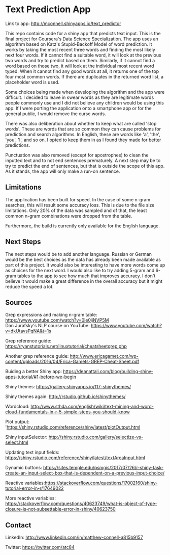 # Text Prediction App

Link to app: http://mconnell.shinyapps.io/text_predictor    

This repo contains code for a shiny app that predicts text input. This is the final project for Coursera's Data Science Specialization. The app uses an algorithm based on Katz's Stupid-Backoff Model of word prediction. It works by taking the most recent three words and finding the most likely next four words. If it cannot find a suitable word, it will look at the previous two words and try to predict based on them. Similarly, if it cannot find a word based on those two, it will look at the individual most recent word typed. When it cannot find any good words at all, it returns one of the top four most common words. If there are duplicates in the returned word list, a placeholder word is used.

Some choices being made when developing the algorithm and the app were difficult. I decided to leave in swear words as they are legitimate words people commonly use and I did not believe any children would be using this app. If I were porting the application onto a smartphone app or for the general public, I would remove the curse words.
                                                                         
There was also deliberation about whether to keep what are called 'stop words'. These are words that are so common they can cause problems for prediction and search algorithms. In English, these are words like 'a', 'the', 'you', 'I', and so on. I opted to keep them in as I found they made for better predictions.

Punctuation was also removed (except for apostrophes) to clean the inputted text and to not end sentences prematurely. A next step may be to try to predict the end of sentences, but that is outside the scope of this app. As it stands, the app will only make a run-on sentence.
                                                                         
## Limitations

The application has been built for speed. In the case of some n-gram searches, this will result some accuracy loss. This is due to the file size limitations. Only 20% of the data was sampled and of that, the least common n-gram combinations were dropped from the table.
                                                                         
Furthermore, the build is currently only available for the English language.                   

## Next Steps
          
The next steps would be to add another language. Russian or German would be the best choices as the data has already been made available as part of this project. It would also be interesting to have more words come up as choices for the next word. I would also like to try adding 5-gram and 6-gram tables to the app to see how much that improves accuracy. I don't believe it would make a great difference in the overall accuracy but it might reduce the speed a lot.

## Sources

Grep expressions and making n-gram table: https://www.youtube.com/watch?v=0le0ijNVP5M                                                                                                             
Dan Jurafsky's NLP course on YouTube: https://www.youtube.com/watch?v=dkUtavsPqNA&t=1s

Grep reference guide: https://ryanstutorials.net/linuxtutorial/cheatsheetgrep.php

Another grep reference guide: http://www.ericagamet.com/wp-content/uploads/2016/04/Erica-Gamets-GREP-Cheat-Sheet.pdf

Buiding a better Shiny app: https://deanattali.com/blog/building-shiny-apps-tutorial/#1-before-we-begin
 
Shiny themes: https://gallery.shinyapps.io/117-shinythemes/
 
Shiny themes again: http://rstudio.github.io/shinythemes/

Wordcloud: http://www.sthda.com/english/wiki/text-mining-and-word-cloud-fundamentals-in-r-5-simple-steps-you-should-know

Plot output: 'https://shiny.rstudio.com/reference/shiny/latest/plotOutput.html

Shiny inputSelector: http://shiny.rstudio.com/gallery/selectize-vs-select.html

Updating text input fields: https://shiny.rstudio.com/reference/shiny/latest/textAreaInput.html

Dynamic buttons: https://sites.temple.edu/psmgis/2017/07/26/r-shiny-task-create-an-input-select-box-that-is-dependent-on-a-previous-input-choice/

Reactive variables:https://stackoverflow.com/questions/17002160/shiny-tutorial-error-in-r/17649022

More reactive variables: https://stackoverflow.com/questions/40623749/what-is-object-of-type-closure-is-not-subsettable-error-in-shiny/40623750



## Contact

LinkedIn: http://www.linkedin.com/in/matthew-connell-a815b9157

Twitter: https://twitter.com/atc84                                                                                   
